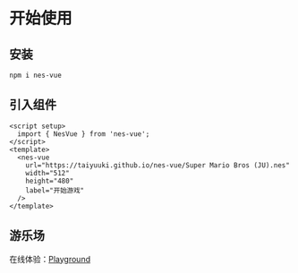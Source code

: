 # 开始使用

## 安装

```shell
npm i nes-vue
```
## 引入组件

```vue
<script setup>
  import { NesVue } from 'nes-vue';
</script>
<template>
  <nes-vue
    url="https://taiyuuki.github.io/nes-vue/Super Mario Bros (JU).nes"
    width="512"
    height="480"
    label="开始游戏"
  />
</template>
```

## 游乐场

在线体验：[Playground](https://taiyuuki.github.io/nes-vue)
